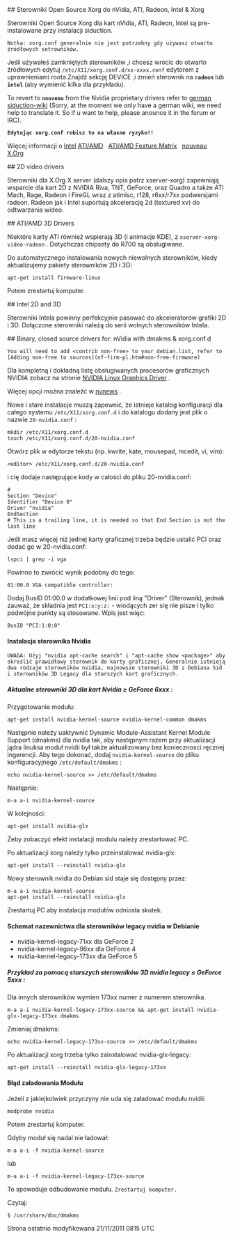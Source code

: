 <div id="main-page"></div>
<div class="divider" id="foss-xorg"></div>
## Sterowniki Open Source Xorg do nVidia, ATI, Radeon, Intel &amp; Xorg

Sterowniki Open Source Xorg dla kart nVidia, ATI, Radeon, Intel są pre-instalowane przy instalacji siduction.

`Notka: xorg.conf generalnie nie jest potrzebny gdy używasz otwarto źródłowych setrowników.` 

Jeśli używałeś zamkniętych sterowników ,i chcesz wrócic do otwarto źródłowych edytuj `/etc/X11/xorg.conf.d/xx-xxxx.conf`  edytorem z uprawnieniami roota.Znajdź sekcję DEVICE ,i zmień sterownik na **`radeon`**  lub **`intel`**  (aby wymienić kilka dla przykładu).

To revert to **`nouveau`**  from the Nvidia proprietary drivers refer to  [german siduction-wiki](http://wiki.siduction.de/index.php?title=Wie_entferne_ich_propriet%C3%A4re_nVidia-Treiber%3F)  (Sorry, at the moment we only have a german wiki, we need help to translate it. So if u want to help, please anounce it in the forum or IRC).

**`Edytując xorg.conf robisz to na własne ryzyko!!`**

Więcej informacji o  [Intel](http://www.x.org/wiki/IntelGraphicsDriver)   [ATI/AMD](http://www.x.org/wiki/radeon)  &nbsp;  [ATI/AMD Feature Matrix](http://www.x.org/wiki/RadeonFeature)  &nbsp;  [nouveau](http://nouveau.freedesktop.org/wiki/FeatureMatrix)  &nbsp;  [X.Org](http://xorg.freedesktop.org) 

<div class="divider" id="x2d"></div>
## 2D video drivers

Sterowniki dla X.Org X server (dalszy opis patrz xserver-xorg) zapewniają wsparcie dla kart 2D z NVIDIA Riva, TNT, GeForce, oraz Quadro a także ATI Mach, Rage, Radeon i FireGL wraz z atimisc, r128, r6xx/r7xx podwersjami radeon. Radeon jak i Intel suportują akcelerację 2d (textured xv) do odtwarzania wideo.

<div class="divider" id="ati-3d"></div>
## ATI/AMD 3D Drivers

Niektóre karty ATI również wspierają 3D (i animacje KDE), z `xserver-xorg-video-radeon` . Dotychczas chipsety do R700 są obsługiwane.

Do automatycznego instalowania nowych niewolnych sterowników, kiedy aktualizujemy pakiety sterowników 2D i 3D:

~~~  
apt-get install firmware-linux  
~~~

Potem zrestartuj komputer.

<div class="divider" id="intel"></div>
## Intel 2D and 3D

Sterowniki Intela powinny perfekcyjnie pasować do akceleratorów grafiki 2D i 3D. Dołączone sterowniki należą do serii wolnych sterowników Intela.

<div class="divider" id="nvidia"></div>
## Binary, closed source drivers for: nVidia with dmakms &amp; xorg.conf.d

`You will need to add <contrib non-free> to your debian.list, refer to  [Adding non-free to sources](nf-firm-pl.htm#non-free-firmware)` 

Dla kompletną i dokładną listę obsługiwanych procesorów graficznych NVIDIA zobacz na stronie  [NVIDIA Linux Graphics Driver](http://www.nvidia.com/object/unix.html) .

Więcej opcji można znaleźć w  [nvnews](http://www.nvnews.net/vbulletin/showthread.php?t=122606) .

Nowe i stare instalacje muszą zapewnić, że istnieje katalog konfiguracji dla całego systemu `/etc/X11/xorg.conf.d`  i do katalogu dodany jest plik o nazwie `20-nvidia.conf`  : 

~~~  
mkdir /etc/X11/xorg.conf.d  
touch /etc/X11/xorg.conf.d/20-nvidia.conf  
~~~

Otwórz plik w edytorze tekstu (np. kwrite, kate, mousepad, mcedit, vi, vim):

~~~  
<editor> /etc/X11/xorg.conf.d/20-nvidia.conf  
~~~

i cię dodaje następujące kody w całości do pliku 20-nvidia.conf:

~~~  
#  
Section "Device"  
Identifier "Device 0"  
Driver "nvidia"  
EndSection  
# This is a trailing line, it is needed so that End Section is not the last line  
~~~

Jeśli masz więcej niż jednej karty graficznej trzeba będzie ustalić PCI oraz dodać go w 20-nvidia.conf: 

~~~  
lspci | grep -i vga  
~~~

Powinno to zwrócić wynik podobny do tego: 

~~~  
01:00.0 VGA compatible controller:  
~~~

Dodaj BusID 01:00.0 w dodatkowej linii pod liną "Driver" (Sterownik), jednak zauważ, że składnia jest `PCI:x:y:z:`  - wiodących zer się nie pisze i tylko podwójne punkty są stosowane. Wpis jest więc:

~~~  
BusID "PCI:1:0:0"  
~~~

#### Instalacja sterownika Nvidia 

`UWAGA: Użyj "nvidia apt-cache search" i "apt-cache show <package>" aby określić prawidłowy sterownik do karty graficznej. Generalnie istnieją dwa rodzaje sterowników nvidia, najnowsze sterowniki 3D z Debiana Sid i sterowników 3D Legacy dla starszych kart graficznych.` 

##### Aktualne sterowniki 3D dla kart Nvidia &ge; GeForce 6xxx :

Przygotowanie modułu:

~~~  
apt-get install nvidia-kernel-source nvidia-kernel-common dmakms  
~~~

Następnie należy uaktywnić Dynamic Module-Assistant Kernel Module Support (dmakms) dla nvidia tak, aby następnym razem przy aktualizacji jądra linuksa moduł nvidii był także aktualizowany bez koniecznosci ręcznej ingerencji. Aby tego dokonać, dodaj `nvidia-kernel-source`  do pliku konfiguracyjnego `/etc/default/dmakms` :

~~~  
echo nvidia-kernel-source >> /etc/default/dmakms  
~~~

Następnie:

~~~  
m-a a-i nvidia-kernel-source  
~~~

W kolejności:

~~~  
apt-get install nvidia-glx  
~~~

Żeby zobaczyć efekt instalacji modulu należy zrestartować PC.

Po aktualizacji xorg należy tylko przeinstalować nvidia-glx:

~~~  
apt-get install --reinstall nvidia-glx  
~~~

Nowy sterownik nvidia do Debian sid staje się dostępny przez:

~~~  
m-a a-i nvidia-kernel-source  
apt-get install --reinstall nvidia-glx  
~~~

Zrestartuj PC aby instalacja modułów odniosła skutek.

#### Schemat nazewnictwa dla sterowników legacy nvidia w Debianie 

+ nvidia-kernel-legacy-71xx dla GeForce 2  
+ nvidia-kernel-legacy-96xx dla GeForce 4  
+ nvidia-kernel-legacy-173xx dla GeForce 5  

##### Przykład za pomocą starszych sterowników 3D nvidia legacy &le; GeForce 5xxx :

Dla innych sterowników wymien 173xx numer z numerem sterownika. 

~~~  
m-a a-i nvidia-kernel-legacy-173xx-source && apt-get install nvidia-glx-legacy-173xx dmakms  
~~~

Zmieniaj dmakms:

~~~  
echo nvidia-kernel-legacy-173xx-source >> /etc/default/dmakms  
~~~

Po aktualizacji xorg trzeba tylko zainstalować nvidia-glx-legacy:

~~~  
apt-get install --reinstall nvidia-glx-legacy-173xx  
~~~

#### Błąd załadowania Modułu

Jeżeli z jakiejkolwiek przyczyny nie uda się załadować modułu nvidii:

~~~  
modprobe nvidia  
~~~

Potem zrestartuj komputer.

Gdyby moduł się nadal nie ładował:

~~~  
m-a a-i -f nvidia-kernel-source  
~~~

lub

~~~  
m-a a-i -f nvidia-kernel-legacy-173xx-source  
~~~

To spowoduje odbudowanie modułu. `Zrestartuj komputer.` 

Czytaj:

~~~  
$ /usr/share/doc/dmakms  
~~~

<div id="rev">Strona ostatnio modyfikowana 21/11/2011 0815 UTC </div>
